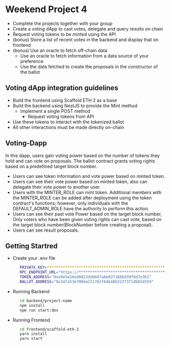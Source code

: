 # Weekend Project 4
- Complete the projects together with your group  
- Create a voting dApp to cast votes, delegate and query results on chain  
- Request voting tokens to be minted using the API  
- (bonus) Store a list of recent votes in the backend and display that on frontend  
- (bonus) Use an oracle to fetch off-chain data  
   - Use an oracle to fetch information from a data source of your preference  
   - Use the data fetched to create the proposals in the constructor of the ballot  

## Voting dApp integration guidelines
- Build the frontend using Scaffold ETH 2 as a base  
- Build the backend using NestJS to provide the Mint method  
   - Implement a single POST method  
      - Request voting tokens from API  
- Use these tokens to interact with the tokenized ballot  
- All other interactions must be made directly on-chain  

## Voting-Dapp
In this dapp, users gain voting power based on the number of tokens they hold and can vote on proposals. The ballot contract grants voting rights based on a predefined target block number. 
- Users can see token Information and vote power based on minted token.
- Users can see their vote power based on minted token, also can delegate their vote power to another user.  
- Users with the MINTER_ROLE can mint token. Additional members with the MINTER_ROLE can be added after deployment using the     token contract's functions; however, only individuals with the DEFAULT_ADMIN_ROLE have the authority to perform this action.  
- Users can see their past vote Power based on the target block number, Only voters who have been given voting rights can cast vote, based on the target block number(BlockNumber before creating a proposal).  
- Users can see result proposals.  

## Getting Startred

- Create your .env file
   ```bash
      PRIVATE_KEY=****************************************************************
      RPC_ENDPOINT_URL="https://****************************************************************"
      TOKEN_ADDRESS="0xe8e5e16e46023ddb687a6e037168bd39f8d7e362"
      BALLOT_ADDRESS="0x34fa53e700da231781f64b48b22373f1db92d359"
   ```  
- Running Backend  
   ```bash
      cd backend/project-name
      npm install
      npm run start:dev
   ```  

- Running Frontend  
   ```bash
      cd frontend/scaffold-eth-2
      yarn install
      yarn start
   ```
    


